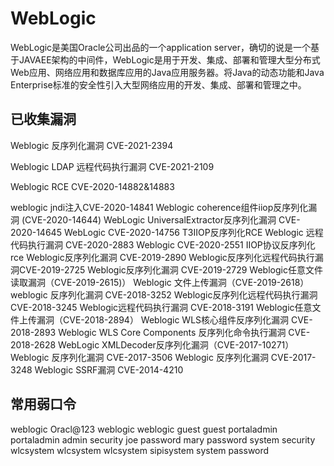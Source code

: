 # WebLogic
WebLogic是美国Oracle公司出品的一个application server，确切的说是一个基于JAVAEE架构的中间件，WebLogic是用于开发、集成、部署和管理大型分布式Web应用、网络应用和数据库应用的Java应用服务器。将Java的动态功能和Java Enterprise标准的安全性引入大型网络应用的开发、集成、部署和管理之中。

## 已收集漏洞

Weblogic 反序列化漏洞 CVE-2021-2394

Weblogic LDAP 远程代码执行漏洞 CVE-2021-2109

Weblogic RCE CVE-2020-14882&14883

weblogic jndi注入CVE-2020-14841
Weblogic coherence组件iiop反序列化漏洞 (CVE-2020-14644)
WebLogic UniversalExtractor反序列化漏洞 CVE-2020-14645
WebLogic CVE-2020-14756 T3IIOP反序列化RCE
Weblogic 远程代码执行漏洞 CVE-2020-2883
Weblogic CVE-2020-2551 IIOP协议反序列化rce
Weblogic反序列化漏洞 CVE-2019-2890
Weblogic反序列化远程代码执行漏洞CVE-2019-2725
Weblogic反序列化漏洞 CVE-2019-2729
Weblogic任意文件读取漏洞（CVE-2019-2615)）
Weblogic 文件上传漏洞（CVE-2019-2618）
weblogic 反序列化漏洞 CVE-2018-3252
Weblogic反序列化远程代码执行漏洞 CVE-2018-3245
Weblogic远程代码执行漏洞 CVE-2018-3191
Weblogic任意文件上传漏洞（CVE-2018-2894）
Weblogic WLS核心组件反序列化漏洞 CVE-2018-2893
Weblogic WLS Core Components 反序列化命令执行漏洞 CVE-2018-2628
WebLogic XMLDecoder反序列化漏洞（CVE-2017-10271）
Weblogic 反序列化漏洞 CVE-2017-3506
Weblogic 反序列化漏洞 CVE-2017-3248
Weblogic SSRF漏洞 CVE-2014-4210

## 常用弱口令

weblogic Oracl@123
weblogic weblogic
guest guest
portaladmin portaladmin
admin security
joe password
mary password
system security
wlcsystem wlcsystem
wlcsystem sipisystem
system password
